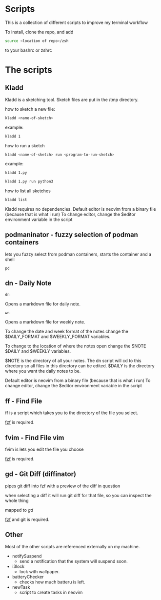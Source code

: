 # Scripts

This is a collection of different scripts to improve my terminal workflow

To install, clone the repo, and add
~~~bash
source <location of repo>/zsh
~~~

to your bashrc or zshrc

# The scripts

## Kladd

Kladd is a sketching tool. Sketch files are put in the /tmp directory.

how to sketch a new file:
~~~bash
kladd <name-of-sketch>
~~~

example:
~~~bash
kladd 1
~~~

how to run a sketch
~~~bash
kladd <name-of-sketch> run <program-to-run-sketch>
~~~

example:
~~~bash
kladd 1.py
~~~

~~~bash
kladd 1.py run python3
~~~

how to list all sketches
~~~bash
kladd list
~~~

Kladd requires no dependencies.
Default editor is neovim from a binary file (because that is what i run)
To change editor, change the $editor environment variable in the script

## podmaninator - fuzzy selection of podman containers

lets you fuzzy select from podman containers, starts the container and a shell

~~~
pd
~~~

## dn - Daily Note

~~~bash
dn
~~~
Opens a markdown file for daily note.

~~~bash
wn
~~~
Opens a markdown file for weekly note.

To change the date and week format of the notes change the $DAILY_FORMAT and $WEEKLY_FORMAT variables.

To change to the location of where the notes open change the $NOTE $DAILY and $WEEKLY variables.

$NOTE is the directory of all your notes. The dn script will cd to this directory so all files in this directory can be edited.
$DAILY is the directory where you want the daily notes to be.

Default editor is neovim from a binary file (because that is what i run)
To change editor, change the $editor environment variable in the script

## ff - Find File

ff is a script which takes you to the directory of the file you select.

[fzf](https://github.com/junegunn/fzf) is required.

## fvim - Find File vim

fvim is lets you edit the file you choose

[fzf](https://github.com/junegunn/fzf) is required.

## gd - Git Diff (diffinator)

pipes git diff into fzf with a preview of the diff in question

when selecting a diff it will run git diff for that file, so you can inspect the whole thing

mapped to *gd*

[fzf](https://github.com/junegunn/fzf) and git is required.

## Other

Most of the other scripts are referenced externally on my machine.

- notifySuspend
    - send a notification that the system will suspend soon.
- i3lock
    - lock with wallpaper.
- batteryChecker
    - checks how much batteru is left.
- newTask
    - script to create tasks in neovim

